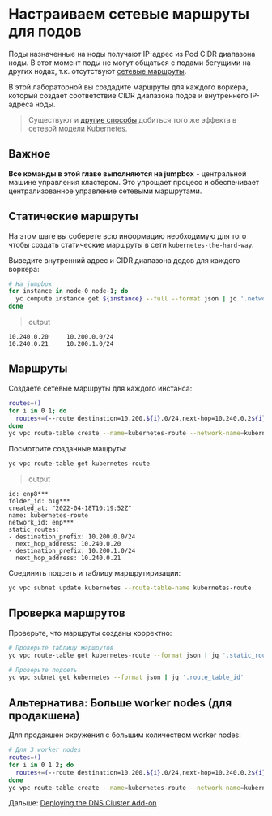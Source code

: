 # Настраиваем сетевые маршруты для подов

Поды назначенные на ноды получают IP-адрес из Pod CIDR диапазона ноды. В этот момент поды не могут общаться с подами
бегущими на других нодах, т.к. отсутствуют [сетевые маршруты](https://cloud.yandex.ru/docs/vpc/concepts/static-routes).

В этой лабораторной вы создадите маршруты для каждого воркера, который создает соответствие CIDR диапазона подов и
внутреннего IP-адреса ноды.

> Существуют
> и [другие способы](https://kubernetes.io/docs/concepts/cluster-administration/networking/#how-to-achieve-this)
> добиться
> того же эффекта в сетевой модели Kubernetes.

## Важное

**Все команды в этой главе выполняются на jumpbox** - центральной машине управления кластером. 
Это упрощает процесс и обеспечивает централизованное управление сетевыми маршрутами.

## Статические маршруты

На этом шаге вы соберете всю информацию необходимую для того чтобы создать статические маршруты в
сети `kubernetes-the-hard-way`.

Выведите внутренний адрес и CIDR диапазона додов для каждого воркера:

```bash
# На jumpbox
for instance in node-0 node-1; do
  yc compute instance get ${instance} --full --format json | jq '.network_interfaces[0].primary_v4_address.address+"\t"+.metadata."pod-cidr"' -r
done 
```

> output

```
10.240.0.20     10.200.0.0/24
10.240.0.21     10.200.1.0/24
```

## Маршруты

Создаете сетевые маршруты для каждого инстанса:

```bash
routes=()
for i in 0 1; do
  routes+=(--route destination=10.200.${i}.0/24,next-hop=10.240.0.2${i})
done
yc vpc route-table create --name=kubernetes-route --network-name=kubernetes-the-hard-way ${routes[@]}
```

Посмотрите созданные машруты:

```bash
yc vpc route-table get kubernetes-route
```

> output

```
id: enp8***
folder_id: b1g***
created_at: "2022-04-18T10:19:52Z"
name: kubernetes-route
network_id: enp***
static_routes:
- destination_prefix: 10.200.0.0/24
  next_hop_address: 10.240.0.20
- destination_prefix: 10.200.1.0/24
  next_hop_address: 10.240.0.21
```

Соединить подсеть и таблицу маршрутиризации:

```bash
yc vpc subnet update kubernetes --route-table-name kubernetes-route
```

## Проверка маршрутов

Проверьте, что маршруты созданы корректно:

```bash
# Проверьте таблицу маршрутов
yc vpc route-table get kubernetes-route --format json | jq '.static_routes'

# Проверьте подсеть
yc vpc subnet get kubernetes --format json | jq '.route_table_id'
```

## Альтернатива: Больше worker nodes (для продакшена)

Для продакшен окружения с большим количеством worker nodes:

```bash
# Для 3 worker nodes
routes=()
for i in 0 1 2; do
  routes+=(--route destination=10.200.${i}.0/24,next-hop=10.240.0.2${i})
done
yc vpc route-table create --name=kubernetes-route --network-name=kubernetes-the-hard-way ${routes[@]}
```

Дальше: [Deploying the DNS Cluster Add-on](13-dns-addon.md)
